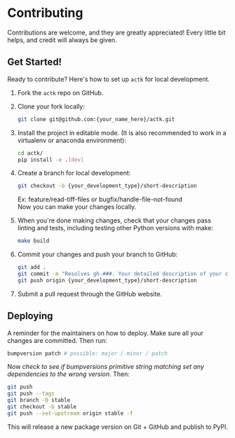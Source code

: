 # Contributing

Contributions are welcome, and they are greatly appreciated! Every little bit
helps, and credit will always be given.

## Get Started!
Ready to contribute? Here's how to set up `actk` for local development.

1. Fork the `actk` repo on GitHub.

2. Clone your fork locally:

    ```bash
    git clone git@github.com:{your_name_here}/actk.git
    ```

3. Install the project in editable mode. (It is also recommended to work in a
virtualenv or anaconda environment):

    ```bash
    cd actk/
    pip install -e .[dev]
    ```

4. Create a branch for local development:

    ```bash
    git checkout -b {your_development_type}/short-description
    ```

    Ex: feature/read-tiff-files or bugfix/handle-file-not-found<br>
    Now you can make your changes locally.

5. When you're done making changes, check that your changes pass linting and
   tests, including testing other Python versions with make:

    ```bash
    make build
    ```

6. Commit your changes and push your branch to GitHub:

    ```bash
    git add .
    git commit -m "Resolves gh-###. Your detailed description of your changes."
    git push origin {your_development_type}/short-description
    ```

7. Submit a pull request through the GitHub website.

## Deploying

A reminder for the maintainers on how to deploy.
Make sure all your changes are committed.
Then run:

```bash
bumpversion patch # possible: major / minor / patch
```

Now *check to see if bumpversions primitive string matching set any dependencies to the wrong version*.
Then:
```bash
git push
git push --tags
git branch -D stable
git checkout -b stable
git push --set-upstream origin stable -f
```

This will release a new package version on Git + GitHub and publish to PyPI.
